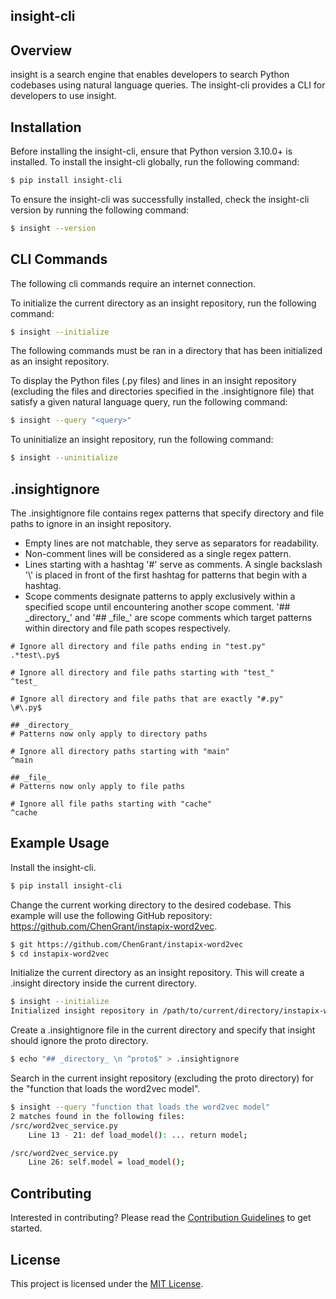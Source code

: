 ## insight-cli

## Overview

insight is a search engine that enables developers to search Python codebases using natural language queries. The insight-cli provides a CLI for developers to use insight.

## Installation

Before installing the insight-cli, ensure that Python version 3.10.0+ is installed. To install the insight-cli globally, run the following command:

```bash
$ pip install insight-cli
```

To ensure the insight-cli was successfully installed, check the insight-cli version by running the following command:

```bash
$ insight --version
```

## CLI Commands

The following cli commands require an internet connection.

To initialize the current directory as an insight repository, run the following command:

```bash
$ insight --initialize
```

The following commands must be ran in a directory that has been initialized as an insight repository.

To display the Python files (.py files) and lines in an insight repository (excluding the files and directories specified in the .insightignore file) that satisfy a given natural language query, run the following command:

```bash
$ insight --query "<query>"
```

To uninitialize an insight repository, run the following command:

```bash
$ insight --uninitialize
```

## .insightignore

The .insightignore file contains regex patterns that specify directory and file paths to ignore in an insight repository.

<ul>
    <li>Empty lines are not matchable, they serve as separators for readability.</li>
    <li>Non-comment lines will be considered as a single regex pattern.</li>
    <li>Lines starting with a hashtag '#' serve as comments. A single backslash '\' is placed in front of the first hashtag for patterns that begin with a hashtag.</li>
    <li>Scope comments designate patterns to apply exclusively within a specified scope until encountering another scope comment. '## _directory_' and '## _file_' are scope comments which target patterns within directory and file path scopes respectively.</li>
</ul>

```.insightignore
# Ignore all directory and file paths ending in "test.py"
.*test\.py$

# Ignore all directory and file paths starting with "test_"
^test_

# Ignore all directory and file paths that are exactly "#.py"
\#\.py$

## _directory_
# Patterns now only apply to directory paths

# Ignore all directory paths starting with "main"
^main

## _file_
# Patterns now only apply to file paths

# Ignore all file paths starting with "cache"
^cache
```

## Example Usage

Install the insight-cli.

```bash
$ pip install insight-cli
```

Change the current working directory to the desired codebase. This example will use the following GitHub repository: https://github.com/ChenGrant/instapix-word2vec.

```bash
$ git https://github.com/ChenGrant/instapix-word2vec
$ cd instapix-word2vec
```

Initialize the current directory as an insight repository. This will create a .insight directory inside the current directory.

```bash
$ insight --initialize
Initialized insight repository in /path/to/current/directory/instapix-word2vec
```

Create a .insightignore file in the current directory and specify that insight should ignore the proto directory.

```bash
$ echo "## _directory_ \n ^proto$" > .insightignore
```

Search in the current insight repository (excluding the proto directory) for the "function that loads the word2vec model".

```bash
$ insight --query "function that loads the word2vec model"
2 matches found in the following files:
/src/word2vec_service.py
    Line 13 - 21: def load_model(): ... return model;

/src/word2vec_service.py
    Line 26: self.model = load_model();

```

## Contributing

Interested in contributing? Please read the [Contribution Guidelines](./CONTRIBUTING.md) to get started.

## License

This project is licensed under the [MIT License](./LICENSE).
